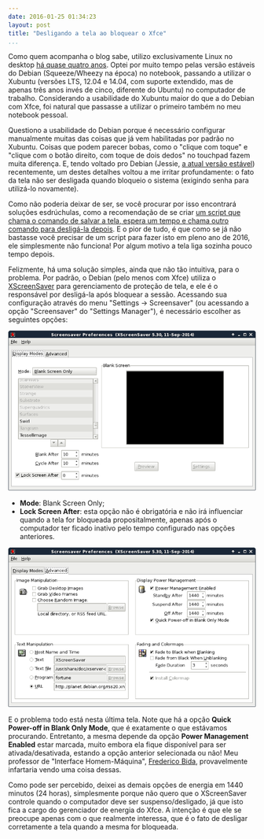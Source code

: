 ```yaml
---
date: 2016-01-25 01:34:23
layout: post
title: "Desligando a tela ao bloquear o Xfce"
...
```


Como quem acompanha o blog sabe, utilizo exclusivamente Linux no desktop [há quase quatro anos][myhro-ports]. Optei por muito tempo pelas versão estáveis do Debian (Squeeze/Wheezy na época) no notebook, passando a utilizar o Xubuntu (versões LTS, 12.04 e 14.04, com suporte extendido, mas de apenas três anos invés de cinco, diferente do Ubuntu) no computador de trabalho. Considerando a usabilidade do Xubuntu maior do que a do Debian com Xfce, foi natural que passasse a utilizar o primeiro também no meu notebook pessoal.

Questiono a usabilidade do Debian porque é necessário configurar manualmente muitas das coisas que já vem habilitadas por padrão no Xubuntu. Coisas que podem parecer bobas, como o "clique com toque" e "clique com o botão direito, com toque de dois dedos" no touchpad fazem muita diferença. E, tendo voltado pro Debian (Jessie, [a atual versão estável][debian-releases]) recentemente, um destes detalhes voltou a me irritar profundamente: o fato da tela não ser desligada quando bloqueio o sistema (exigindo senha para utilizá-lo novamente).

Como não poderia deixar de ser, se você procurar por isso encontrará soluções esdrúchulas, como a recomendação de se criar [um script que chama o comando de salvar a tela, espera um tempo e chama outro comando para desligá-la depois][xfce-lock-script]. E o pior de tudo, é que como se já não bastasse você precisar de um script para fazer isto em pleno ano de 2016, ele simplesmente não funciona! Por algum motivo a tela liga sozinha pouco tempo depois.

Felizmente, há uma solução simples, ainda que não tão intuitiva, para o problema. Por padrão, o Debian (pelo menos com Xfce) utiliza o [XScreenSaver][xscreensaver] para gerenciamento de proteção de tela, e ele é o responsável por desligá-la após bloquear a sessão. Acessando sua configuração através do menu "Settings -> Screensaver" (ou acessando a opção "Screensaver" do "Settings Manager"), é necessário escolher as seguintes opções:

![](/images/2016/xscreensaver-1.png)

* **Mode**: Blank Screen Only;
* **Lock Screen After**: esta opção não é obrigatória e não irá influenciar quando a tela for bloqueada propositalmente, apenas após o computador ter ficado inativo pelo tempo configurado nas opções anteriores.

![](/images/2016/xscreensaver-2.png)

E o problema todo está nesta última tela. Note que há a opção **Quick Power-off in Blank Only Mode**, que é exatamente o que estávamos procurando. Entretanto, a mesma depende da opção **Power Management Enabled** estar marcada, muito embora ela fique disponível para ser ativada/desativada, estando a opção anterior selecionada ou não! Meu professor de "Interface Homem-Máquina", [Frederico Bida][lattes-bida], provavelmente infartaria vendo uma coisa dessas.

Como pode ser percebido, deixei as demais opções de energia em 1440 minutos (24 horas), simplesmente porque não quero que o XScreenSaver controle quando o computador deve ser suspenso/desligado, já que isto fica a cargo do gerenciador de energia do Xfce. A intenção é que ele se preocupe apenas com o que realmente interessa, que é o fato de desligar corretamente a tela quando a mesma for bloqueada.


[debian-releases]: https://wiki.debian.org/DebianReleases#Production_Releases
[lattes-bida]: http://buscatextual.cnpq.br/buscatextual/visualizacv.do?id=K4234300U5
[myhro-ports]: /2012/08/backports-alternativo-para-o-debian-myhro-ports/
[xfce-lock-script]: https://confluence.clazzes.org/display/KH/HowTo+force+screen+backlight+off+when+locking+screen,+general+and+Xfce4
[xscreensaver]: http://www.jwz.org/xscreensaver/
